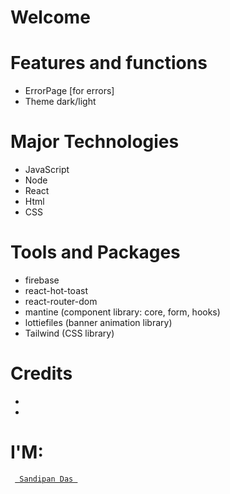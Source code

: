 # Welcome

# Features and functions
- ErrorPage [for errors]
- Theme dark/light




# Major Technologies
- JavaScript
- Node
- React
- Html
- CSS

# Tools and Packages
- firebase
- react-hot-toast
- react-router-dom
- mantine (component library: core, form, hooks)
- lottiefiles (banner animation library)
- Tailwind (CSS library)

# Credits
- 



- 

# I'M:
<code> <a href="https://sandipandas.net"> Sandipan Das </a> </code>